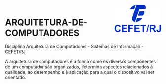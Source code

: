 <img src="cefet-logo1.png" align="right" width="150">

# ARQUITETURA-DE-COMPUTADORES
Disciplina Arquitetura de Computadores - Sistemas de Informação - CEFET/RJ

A arquitetura de computadores é a forma como os diversos componentes de um computador são organizados, determina aspectos relacionados à qualidade, ao desempenho e à aplicação para a qual o dispositivo vai ser orientado. 
